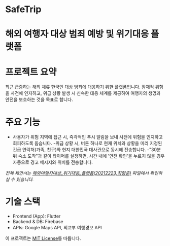 # SafeTrip


# 해외 여행자 대상 범죄 예방 및 위기대응 플랫폼   

# 프로젝트 요약
최근 급증하는 해외 체류 한국인 대상 범죄에 대응하기 위한 플랫폼입니다. 잠재적 위험을 사전에 인지하고, 위급 상황 발생 시 신속한 대응 체계를 제공하여 여행자의 생명과 안전을 보호하는 것을 목표로 합니다.

# 주요 기능
- 사용자가 위험 지역에 접근 시, 즉각적인 푸시 알림을 보내 사전에 위험을 인지하고 회피하도록 돕습니다.
-위급 상황 시, 버튼 하나로 현재 위치와 상황을 미리 지정된 긴급 연락처(가족, 친구)와 현지 대한민국 대사관으로 동시에 전송합니다. 
-"30분 뒤 숙소 도착"과 같이 타이머를 설정하면, 시간 내에 '안전 확인'을 누르지 않을 경우 자동으로 경고 메시지와 위치를 전송합니다.

*전체 제안서는 [해외여행자대상_위기대응_플랫폼(20212223,최형준)](./해외여행자대상_위기대응_플랫폼(20212223,최형준)) 파일에서 확인하실 수 있습니다.*

# 기술 스택
- Frontend (App): Flutter
- Backend & DB: Firebase
- APIs: Google Maps API, 외교부 여행경보 API

이 프로젝트는 [MIT License](./LICENSE)를 따릅니다.
